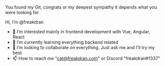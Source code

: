 You found my Git, congrats or my deepest sympathy it depends what you were looking for

Hi, I’m @freakdran
- 👀 I’m interested mainly in frontend development with Vue, Angular, React
- 🌱 I’m currently learning everything backend related
- 💞️ I’m looking to collaborate on everything. Just ask me and I'll try my best.
- 📫 How to reach me "cat@freakdran.com" or Discord "freakdran#1337"

<!---
freakdran/freakdran is a ✨ special ✨ repository because its `README.md` (this file) appears on your GitHub profile.
You can click the Preview link to take a look at your changes.
--->
